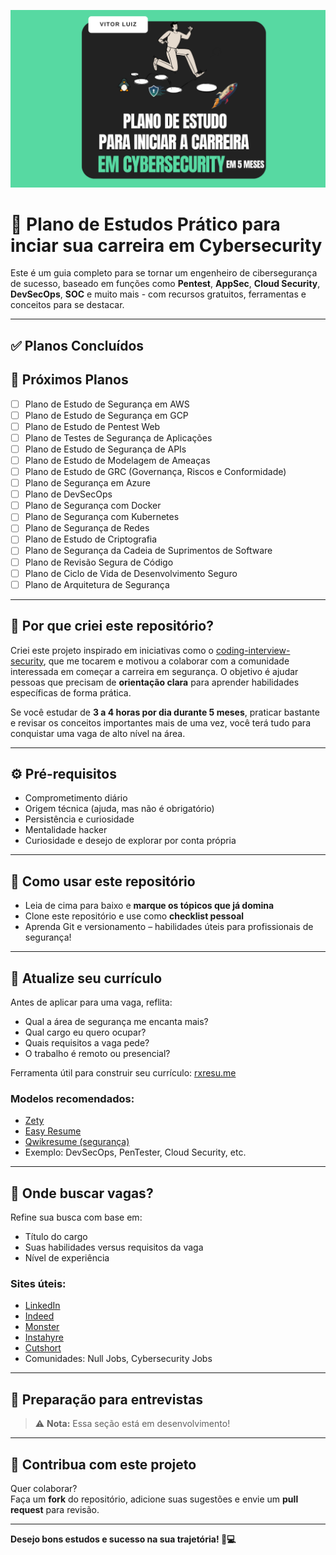 ![Banner](./banner.png)

# 🧭 Plano de Estudos Prático para inciar sua carreira em Cybersecurity

Este é um guia completo para se tornar um engenheiro de cibersegurança de sucesso, baseado em funções como **Pentest**, **AppSec**, **Cloud Security**, **DevSecOps**, **SOC** e muito mais - com recursos gratuitos, ferramentas e conceitos para se destacar.

---

## ✅ Planos Concluídos

<!-- - [ ] Plano de Estudo de Habilidades Comuns  
- [ ] Plano de Estudo de Segurança em AWS  
- [ ] Plano de Estudo de Segurança em GCP  
- [ ] Plano de Estudo de Pentest Web  
- [ ] Plano de Testes de Segurança de Aplicações  
- [ ] Plano de Estudo de Segurança de APIs  
- [ ] Plano de Estudo de Modelagem de Ameaças  
- [ ] Plano de Estudo de GRC (Governança, Riscos e Conformidade)  

---
-->

## 📌 Próximos Planos

- [ ] Plano de Estudo de Segurança em AWS  
- [ ] Plano de Estudo de Segurança em GCP  
- [ ] Plano de Estudo de Pentest Web  
- [ ] Plano de Testes de Segurança de Aplicações  
- [ ] Plano de Estudo de Segurança de APIs  
- [ ] Plano de Estudo de Modelagem de Ameaças  
- [ ] Plano de Estudo de GRC (Governança, Riscos e Conformidade)  
- [ ] Plano de Segurança em Azure  
- [ ] Plano de DevSecOps  
- [ ] Plano de Segurança com Docker  
- [ ] Plano de Segurança com Kubernetes  
- [ ] Plano de Segurança de Redes  
- [ ] Plano de Estudo de Criptografia  
- [ ] Plano de Segurança da Cadeia de Suprimentos de Software  
- [ ] Plano de Revisão Segura de Código  
- [ ] Plano de Ciclo de Vida de Desenvolvimento Seguro  
- [ ] Plano de Arquitetura de Segurança  

---

## 📖 Por que criei este repositório?

Criei este projeto inspirado em iniciativas como o [coding-interview-security](https://github.com/jwasham/coding-interview-university), que me tocarem e motivou a colaborar com a comunidade interessada em começar a carreira em segurança. O objetivo é ajudar pessoas que precisam de **orientação clara** para aprender habilidades específicas de forma prática.

Se você estudar de **3 a 4 horas por dia durante 5 meses**, praticar bastante e revisar os conceitos importantes mais de uma vez, você terá tudo para conquistar uma vaga de alto nível na área.

<!---
## 💡 Dica

Alguns tópicos são comuns a todas as áreas de segurança listadas. Veja:  
📎 [`common-skills-study-plan`](https://github.com/jassics/cybersecurity-skills-career-roadmap/blob/master/common-skills.md)
-->
---

## ⚙️ Pré-requisitos

- Comprometimento diário
- Origem técnica (ajuda, mas não é obrigatório)
- Persistência e curiosidade
- Mentalidade hacker 
- Curiosidade e desejo de explorar por conta própria

---

## 🧭 Como usar este repositório

- Leia de cima para baixo e **marque os tópicos que já domina**
- Clone este repositório e use como **checklist pessoal**
- Aprenda Git e versionamento – habilidades úteis para profissionais de segurança!

---

## 📝 Atualize seu currículo

Antes de aplicar para uma vaga, reflita:

- Qual a área de segurança me encanta mais?
- Qual cargo eu quero ocupar?
- Quais requisitos a vaga pede?
- O trabalho é remoto ou presencial?

Ferramenta útil para construir seu currículo: [rxresu.me](https://rxresu.me)

### Modelos recomendados:
- [Zety](https://zety.com)
- [Easy Resume](https://www.easyresume.io/)
- [Qwikresume (segurança)](https://www.qwikresume.com)
- Exemplo: DevSecOps, PenTester, Cloud Security, etc.

---

## 🔎 Onde buscar vagas?

Refine sua busca com base em:

- Título do cargo
- Suas habilidades versus requisitos da vaga
- Nível de experiência

### Sites úteis:

- [LinkedIn](https://linkedin.com)
- [Indeed](https://indeed.com)
- [Monster](https://monster.com)
- [Instahyre](https://instahyre.com)
- [Cutshort](https://cutshort.io)
- Comunidades: Null Jobs, Cybersecurity Jobs

---

## 🎯 Preparação para entrevistas

> ⚠️ **Nota:** Essa seção está em desenvolvimento!
<!-- Quando estiver preparado, revise questões comuns como:

- Como você se atualiza sobre segurança?
- Qual foi sua última vulnerabilidade encontrada?
- Por que deveríamos contratar você?
- O que você aprendeu nos últimos meses?
- Onde se vê daqui a 5 anos?

### Recursos úteis:

- [Guru99 - 100+ perguntas](https://www.guru99.com/cyber-security-interview-questions.html)
- [Springboard](https://www.springboard.com/)
- [YouTube - Entrevistas técnicas](https://youtube.com)

-->
---

## 🤝 Contribua com este projeto

Quer colaborar?  
Faça um **fork** do repositório, adicione suas sugestões e envie um **pull request** para revisão.

---

**Desejo bons estudos e sucesso na sua trajetória! 🔐💻**


